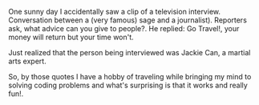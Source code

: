 One sunny day I accidentally saw a clip of a television interview. Conversation between a (very famous) sage and a journalist). Reporters ask, what advice can you give to people?. He replied: Go Travel!, your money will return but your time won't.

Just realized that the person being interviewed was Jackie Can, a martial arts expert.

So, by those quotes I have a hobby of traveling while bringing my mind to solving coding problems and what's surprising is that it works and really fun!.
